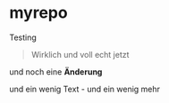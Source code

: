 # myrepo
Testing

> Wirklich und voll echt jetzt

und noch eine **Änderung**

und ein wenig Text - und ein wenig mehr
